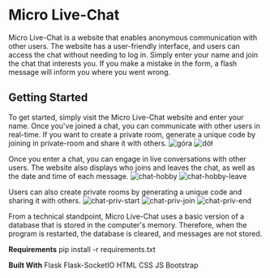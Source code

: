 # Micro Live-Chat

Micro Live-Chat is a website that enables anonymous communication with other users. The website has a user-friendly interface, and users can access the chat without needing to log in. Simply enter your name and join the chat that interests you. If you make a mistake in the form, a flash message will inform you where you went wrong.

## Getting Started
To get started, simply visit the Micro Live-Chat website and enter your name. Once you've joined a chat, you can communicate with other users in real-time. If you want to create a private room, generate a unique code by joining in private-room and share it with others.
![góra](https://user-images.githubusercontent.com/121942715/233673931-5a597d2a-d713-48f8-a905-1d213eaa4a6e.png)
![dół](https://user-images.githubusercontent.com/121942715/233674049-dbda7f1a-1346-40f0-b825-cea98e9675e0.png)

Once you enter a chat, you can engage in live conversations with other users. The website also displays who joins and leaves the chat, as well as the date and time of each message.
![chat-hobby](https://user-images.githubusercontent.com/121942715/233674414-5e31a0c2-a08a-48e6-a56f-962f8f1da675.png)
![chat-hobby-leave](https://user-images.githubusercontent.com/121942715/233674466-f58ee4dc-524a-4b53-a87e-f84417a0e92a.png)

Users can also create private rooms by generating a unique code and sharing it with others.
![chat-priv-start](https://user-images.githubusercontent.com/121942715/233674521-6f11c06f-2974-4b21-a586-9252f67ef433.png)
![chat-priv-join](https://user-images.githubusercontent.com/121942715/233674651-1825fa1e-6ffe-4daa-950e-314b65262faf.png)
![chat-priv-end](https://user-images.githubusercontent.com/121942715/233674686-398851f6-8cb2-432d-ac5b-98ff0e113525.png)

From a technical standpoint, Micro Live-Chat uses a basic version of a database that is stored in the computer's memory. Therefore, when the program is restarted, the database is cleared, and messages are not stored.

**Requirements**
pip install -r requirements.txt

**Built With**
Flask
Flask-SocketIO
HTML
CSS
JS
Bootstrap
